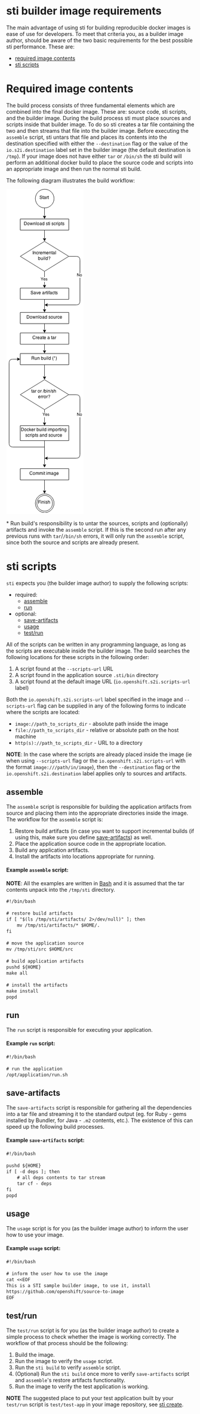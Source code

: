 # sti builder image requirements

The main advantage of using sti for building reproducible docker images is ease
of use for developers. To meet that criteria you, as a builder image author,
should be aware of the two basic requirements for the best possible sti
performance. These are:

* [required image contents](#required-image-contents)
* [sti scripts](#sti-scripts)


# Required image contents

The build process consists of three fundamental elements which are combined into the
final docker image. These are: source code, sti scripts, and the builder image. During the
build process sti must place sources and scripts inside that builder image. To do
so sti creates a tar file containing the two and then streams that file into the
builder image. Before executing the `assemble` script, sti untars that file and places
its contents into the destination specified with either the `--destination` flag or the value of 
the `io.s2i.destination` label set in the builder image (the default destination is `/tmp`).
If your image does not have either `tar` or `/bin/sh` the sti build will perform an additional
docker build to place the source code and scripts into an appropriate image and then run
the normal sti build.

The following diagram illustrates the build workflow:

![sti workflow](./sti-flow.png "sti workflow")

\* Run build's responsibility is to untar the sources, scripts and (optionally) artifacts
and invoke the `assemble` script. If this is the second run after any previous runs with
`tar`/`/bin/sh` errors, it will only run the `assemble` script, since both the source and
scripts are already present.


# sti scripts

`sti` expects you (the builder image author) to supply the following scripts:

* required:
    * [assemble](#assemble)
    * [run](#run)
* optional:
    * [save-artifacts](#save-artifacts)
    * [usage](#usage)
    * [test/run](#test/run)

All of the scripts can be written in any programming language, as long as the scripts
are executable inside the builder image. The build searches the following locations for
these scripts in the following order:

1. A script found at the `--scripts-url` URL
1. A script found in the application source `.sti/bin` directory
1. A script found at the default image URL (`io.openshift.s2i.scripts-url` label)

Both the `io.openshift.s2i.scripts-url` label specified in the image and `--scripts-url` flag
can be supplied in any of the following forms to indicate where the scripts are located:

* `image://path_to_scripts_dir` - absolute path inside the image
* `file://path_to_scripts_dir` - relative or absolute path on the host machine
* `http(s)://path_to_scripts_dir` - URL to a directory

**NOTE**: In the case where the scripts are already placed inside the image (ie when
using `--scripts-url` flag or the `io.openshift.s2i.scripts-url` with the format
`image:///path/in/image`), then the `--destination` flag or the `io.openshift.s2i.destination` 
label applies only to sources and artifacts.

## assemble

The `assemble` script is responsible for building the application artifacts from source
and placing them into the appropriate directories inside the image. The workflow for the
`assemble` script is:

1. Restore build artifacts (in case you want to support incremental builds (if using this,
   make sure you define [save-artifacts](#save-artifacts)) as well.
1. Place the application source code in the appropriate location.
1. Build any application artifacts.
1. Install the artifacts into locations appropriate for running.

#### Example `assemble` script:

**NOTE**: All the examples are written in [Bash](http://www.gnu.org/software/bash/)
and it is assumed that the tar contents unpack into the `/tmp/sti` directory.

```
#!/bin/bash

# restore build artifacts
if [ "$(ls /tmp/sti/artifacts/ 2>/dev/null)" ]; then
    mv /tmp/sti/artifacts/* $HOME/.
fi

# move the application source
mv /tmp/sti/src $HOME/src

# build application artifacts
pushd ${HOME}
make all

# install the artifacts
make install
popd
```

## run

The `run` script is responsible for executing your application.

#### Example `run` script:

```
#!/bin/bash

# run the application
/opt/application/run.sh
```

## save-artifacts

The `save-artifacts` script is responsible for gathering all the dependencies into a tar file and streaming it to the standard output (eg. for Ruby - gems installed by Bundler, for Java - `.m2` contents, etc.).  The existence of this can speed up the following build processes.

#### Example `save-artifacts` script:

```
#!/bin/bash

pushd ${HOME}
if [ -d deps ]; then
    # all deps contents to tar stream
    tar cf - deps
fi
popd

```

## usage

The `usage` script is for you (as the builder image author) to inform the user
how to use your image.

#### Example `usage` script:

```
#!/bin/bash

# inform the user how to use the image
cat <<EOF
This is a STI sample builder image, to use it, install
https://github.com/openshift/source-to-image
EOF
```

## test/run

The `test/run` script is for you (as the builder image author) to create a simple
process to check whether the image is working correctly. The workflow of that process
should be the following:

1. Build the image.
1. Run the image to verify the `usage` script.
1. Run the `sti build` to verify `assemble` script.
1. (Optional) Run the `sti build` once more to verify `save-artifacts` script and
   `assemble`'s restore artifacts functionality.
1. Run the image to verify the test application is working.

**NOTE** The suggested place to put your test application built by your
`test/run` script is `test/test-app` in your image repository, see
[sti create](https://github.com/openshift/source-to-image/blob/master/docs/cli.md#sti-create).
